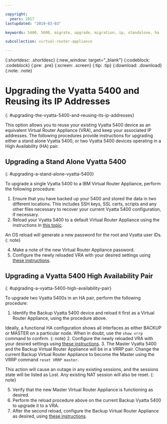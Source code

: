 ```yaml
---

copyright:
  years: 2017
lastupdated: "2019-03-03"

keywords: 5400, 5600, migrate, upgrade, migration, ip, standalone, ha

subcollection: virtual-router-appliance

---
```


{:shortdesc: .shortdesc}
{:new_window: target="_blank"}
{:codeblock: .codeblock}
{:pre: .pre}
{:screen: .screen}
{:tip: .tip}
{:download: .download}
{:note: .note}

# Upgrading the Vyatta 5400 and Reusing its IP Addresses
{: #upgrading-the-vyatta-5400-and-reusing-its-ip-addresses}

This option allows you to reuse your existing Vyatta 5400 device as an equivalent Virtual Router Appliance (VRA), and keep your associated IP addresses. The following procedures provide instructions for upgrading either a stand alone Vyatta 5400, or two Vyatta 5400 devices operating in a High Availability (HA) pair.

## Upgrading a Stand Alone Vyatta 5400
{: #upgrading-a-stand-alone-vyatta-5400}

To upgrade a single Vyatta 5400 to a IBM Virtual Router Appliance, perform the following procedure:

1. Ensure that you have backed up your 5400 and stored the data in two different locations. This includes SSH keys, SSL certs, scripts and any other files necessary to recover your current Vyatta 5400 configuration, if necessary.
2. Reload your Vyatta 5400 to a default Virtual Router Appliance using the instructions in [this topic](/docs/infrastructure/virtual-router-appliance?topic=virtual-router-appliance-reloading-the-os).

  An OS reload will generate a new password for the root and Vyatta user IDs.
  {: note}

4. Make a note of the new Virtual Router Appliance password.
5. Configure the newly reloaded VRA with your desired settings using [these instructions](/docs/infrastructure/virtual-router-appliance?topic=virtual-router-appliance-accessing-and-configuring-the-ibm-virtual-router-appliance).

## Upgrading a Vyatta 5400 High Availability Pair
{: #upgrading-a-vyatta-5400-high-availability-pair}

To upgrade two Vyatta 5400s in an HA pair, perform the following procedure:

1. Identify the Backup Vyatta 5400 device and reload it first as a Virtual Router Appliance, using the procedure above.

  Ideally, a functional HA configuration shows all interfaces as either BACKUP or MASTER on a particular node. When in doubt, use the `show vrrp` command to confirm.
  {: note}
2. Configure the newly reloaded VRA with your desired settings using [these instructions](/docs/infrastructure/virtual-router-appliance?topic=virtual-router-appliance-accessing-and-configuring-the-ibm-virtual-router-appliance).
3. The Master Vyatta 5400 and the Backup Virtual Router Appliance will be in a VRRP pair. Change the current Backup Virtual Router Appliance to become the Master using the VRRP command `reset VRRP master`.

  This action will cause an outage in any existing sessions, and the sessions state will be listed as Lost. Any existing NAT session will also be reset.
  {: note}

5. Verify that the new Master Virtual Router Appliance is functioning as desired.
6. Perform the reload procedure above on the current Backup Vyatta 5400 to upgrade it to a VRA.
7. After the second reload, configure the Backup Virtual Router Appliance as desired, using [these instructions](/docs/infrastructure/virtual-router-appliance?topic=virtual-router-appliance-accessing-and-configuring-the-ibm-virtual-router-appliance).

